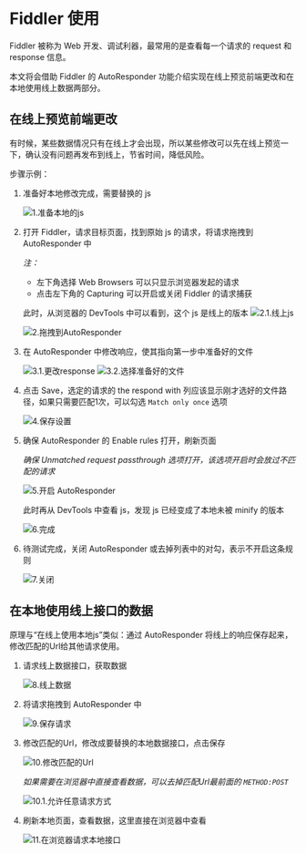 # Fiddler 使用

Fiddler 被称为 Web 开发、调试利器，最常用的是查看每一个请求的 request 和 response 信息。

本文将会借助 Fiddler 的 AutoResponder 功能介绍实现在线上预览前端更改和在本地使用线上数据两部分。

## 在线上预览前端更改

有时候，某些数据情况只有在线上才会出现，所以某些修改可以先在线上预览一下，确认没有问题再发布到线上，节省时间，降低风险。

步骤示例：
1. 准备好本地修改完成，需要替换的 js

    ![1.准备本地的js](images/fiddler/1.local_js.jpg)

1. 打开 Fiddler，请求目标页面，找到原始 js 的请求，将请求拖拽到 AutoResponder 中
  
    *注：*
    - 左下角选择 Web Browsers 可以只显示浏览器发起的请求
    - 点击左下角的 Capturing 可以开启或关闭 Fiddler 的请求捕获

    此时，从浏览器的 DevTools 中可以看到，这个 js 是线上的版本
    ![2.1.线上js](images/fiddler/2.1.online_js.jpg)

    ![2.拖拽到AutoResponder](images/fiddler/2.drag_into_autoresponder.jpg)

1. 在 AutoResponder 中修改响应，使其指向第一步中准备好的文件

    ![3.1.更改response](images/fiddler/3.1.change_response.jpg)
    ![3.2.选择准备好的文件](images/fiddler/3.2.select_file.jpg)

1. 点击 Save，选定的请求的 the respond with 列应该显示刚才选好的文件路径，如果只需要匹配1次，可以勾选 `Match only once` 选项

    ![4.保存设置](images/fiddler/4.save.jpg)

1. 确保 AutoResponder 的 Enable rules 打开，刷新页面
    
    *确保 Unmatched request passthrough 选项打开，该选项开启时会放过不匹配的请求*

    ![5.开启 AutoResponder](images/fiddler/5.enable_autoresponder.jpg)

    此时再从 DevTools 中查看 js，发现 js 已经变成了本地未被 minify 的版本

    ![6.完成](images/fiddler/6.success.jpg)

1. 待测试完成，关闭 AutoResponder 或去掉列表中的对勾，表示不开启这条规则

    ![7.关闭](images/fiddler/7.clean.jpg)

## 在本地使用线上接口的数据

原理与“在线上使用本地js”类似：通过 AutoResponder 将线上的响应保存起来，修改匹配的Url给其他请求使用。

1. 请求线上数据接口，获取数据

    ![8.线上数据](images/fiddler/8.response_data.jpg)

1. 将请求拖拽到 AutoResponder 中

    ![9.保存请求](images/fiddler/9.drag_response.jpg)

1. 修改匹配的Url，修改成要替换的本地数据接口，点击保存

    ![10.修改匹配的Url](images/fiddler/10.modify_url.jpg)

    *如果需要在浏览器中直接查看数据，可以去掉匹配Url最前面的 `METHOD:POST`*
    
    ![10.1.允许任意请求方式](images/fiddler/10.1.allow_get.jpg)
    
1. 刷新本地页面，查看数据，这里直接在浏览器中查看

    ![11.在浏览器请求本地接口](images/fiddler/11.data_in_browser.jpg)
